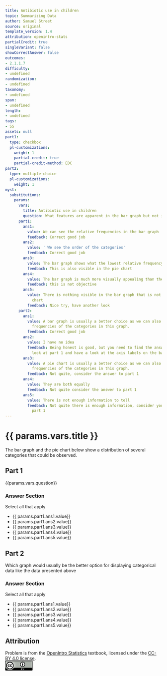 ```yaml
---
title: Antibiotic use in children
topic: Summarizing Data
author: Samuel Street
source: original
template_version: 1.4
attribution: openintro-stats
partialCredit: true
singleVariant: false
showCorrectAnswer: false
outcomes:
- 2.1.1.7
difficulty:
- undefined
randomization:
- undefined
taxonomy:
- undefined
span:
- undefined
length:
- undefined
tags:
- SS
assets: null
part1:
  type: checkbox
  pl-customizations:
    weight: 1
    partial-credit: true
    partial-credit-method: EDC
part2:
  type: multiple-choice
  pl-customizations:
    weight: 1
myst:
  substitutions:
    params:
      vars:
        title: Antibiotic use in children
        question: What features are apparent in the bar graph but not in the pie chart?
      part1:
        ans1:
          value: We can see the relative frequencies in the bar graph
          feedback: Correct good job
        ans2:
          value: ' We see the order of the categories'
          feedback: Correct good job
        ans3:
          value: The bar graph shows what the lowest relative frequency is
          feedback: This is also visible in the pie chart
        ans4:
          value: The bar graph is much more visually appealing than the pie chart
          feedback: this is not objective
        ans5:
          value: There is nothing visible in the bar graph that is not in the pie
            chart
          feedback: Nice try, have another look
      part2:
        ans1:
          value: A bar graph is usually a better choice as we can also see the relative
            frequencies of the categories in this graph.
          feedback: Correct good job
        ans2:
          value: I have no idea
          feedback: Being honest is good, but you need to find the answer, take a
            look at part 1 and have a look at the axis labels on the bar chart
        ans3:
          value: A pie chart is usually a better choice as we can also see the relative
            frequencies of the categories in this graph.
          feedback: Not quite, consider the answer to part 1
        ans4:
          value: They are both equally
          feedback: Not quite consider the answer to part 1
        ans5:
          value: There is not enough information to tell
          feedback: Not quite there is enough information, consider your answer to
            part 1
---
```

# {{ params.vars.title }}
The bar graph and the pie chart below show a distribution of several categories that could be observed.

<pl-figure file-name="figure 1.png" type="dynamic" width="500px"></pl-figure>

## Part 1

{{params.vars.question}}

### Answer Section

Select all that apply

- {{ params.part1.ans1.value}}
- {{ params.part1.ans2.value}}
- {{ params.part1.ans3.value}}
- {{ params.part1.ans4.value}}
- {{ params.part1.ans5.value}}

## Part 2

Which graph would usually be the better option for displaying categorical data like the data presented above

### Answer Section

Select all that apply

- {{ params.part1.ans1.value}}
- {{ params.part1.ans2.value}}
- {{ params.part1.ans3.value}}
- {{ params.part1.ans4.value}}
- {{ params.part1.ans5.value}}

## Attribution

Problem is from the [OpenIntro Statistics](https://openintro.org/book/os/) textbook, licensed under the [CC-BY 4.0 license](https://creativecommons.org/licenses/by/4.0/).<br>![Image representing the Creative Commons 4.0 BY license.](https://raw.githubusercontent.com/firasm/bits/master/by.png)